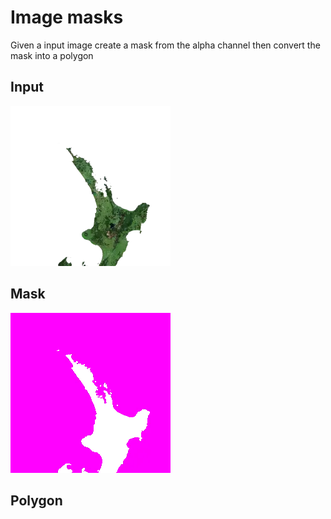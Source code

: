 # Image masks

Given a input image create a mask from the alpha channel then convert the mask into a polygon


## Input

![Input](../input/nz.5-31-19.webp)

## Mask

![Mask](./output/5-31-19.webp)

## Polygon
